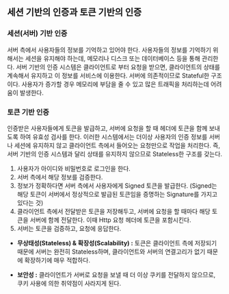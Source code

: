 ## 세션 기반의 인증과 토큰 기반의 인증

### 세션(서버) 기반 인증
서버 측에서 사용자들의 정보를 기억하고 있어야 한다. 사용자들의 정보를 기억하기 위해서는 세션을 유지해야 하는데, 메모리나 디스크 또는 데이터베이스 등을 통해 관리한다. 서버 기반의 인증 시스템은 클라이언트로 부터 요청을 받으면, 클라이언트의 상태를 계속해서 유지하고 이 정보를 서비스에 이용한다. 서버에 의존적이므로 Stateful한 구조이다.
사용자가 증가할 경우 메모리에 부담을 줄 수 있고 많은 트래픽을 처리하는데 어려움이 발생한다.


### 토큰 기반 인증
인증받은 사용자들에게 토큰을 발급하고, 서버에 요청을 할 때 헤더에 토큰을 함께 보내도록 하여 유효성 검사를 한다. 이러한 시스템에서는 더이상 사용자의 인증 정보를 서버나 세션에 유지하지 않고 클라이언트 측에서 들어오는 요청만으로 작업을 처리한다. 즉, 서버 기반의 인증 시스템과 달리 상태를 유지하지 않으므로 Stateless한 구조를 갖는다.

1. 사용자가 아이디와 비밀번호로 로그인을 한다.
2. 서버 측에서 해당 정보를 검증한다.
3. 정보가 정확하다면 서버 측에서 사용자에게 Signed 토큰을 발급한다. (Signed는 해당 토큰이 서버에서 정상적으로 발급된 토큰임을 증명하는 Signature를 가지고 있다는 것)
4. 클라이언트 측에서 전달받은 토큰을 저장해두고, 서버에 요청을 할 때마다 해당 토큰을 서버에 함께 전달한다. 이때 Http 요청 헤더에 토큰을 포함시킨다.
5. 서버는 토큰을 검증하고, 요청에 응답한다.

- **무상태성(Stateless) & 확장성(Scalability) :** 토큰은 클라이언트 측에 저장되기 때문에 서버는 완전히 Stateless하며, 클라이언트와 서버의 연결고리가 없기 때문에 확장하기에 매우 적합하다.

- **보안성 :** 클라이언트가 서버로 요청을 보낼 때 더 이상 쿠키를 전달하지 않으므로, 쿠키 사용에 의한 취약점이 사라지게 된다.
